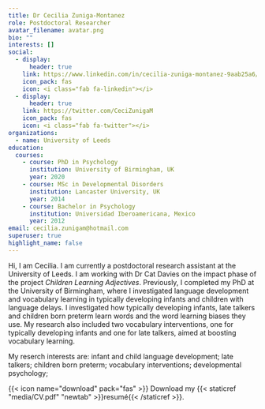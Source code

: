 ```yaml
---
title: Dr Cecilia Zuniga-Montanez
role: Postdoctoral Researcher
avatar_filename: avatar.png
bio: ""
interests: []
social:
  - display:
      header: true
    link: https://www.linkedin.com/in/cecilia-zuniga-montanez-9aab25a6/
    icon_pack: fas
    icon: <i class="fab fa-linkedin"></i>
  - display:
      header: true
    link: https://twitter.com/CeciZunigaM
    icon_pack: fas
    icon: <i class="fab fa-twitter"></i>
organizations:
  - name: University of Leeds
education:
  courses:
    - course: PhD in Psychology
      institution: University of Birmingham, UK
      year: 2020
    - course: MSc in Developmental Disorders
      institution: Lancaster University, UK
      year: 2014
    - course: Bachelor in Psychology
      institution: Universidad Iberoamericana, Mexico
      year: 2012
email: cecilia.zunigam@hotmail.com
superuser: true
highlight_name: false
---
```

Hi, I am Cecilia. I am currently a postdoctoral research assistant at the University of Leeds. I am working with Dr Cat Davies on the impact phase of the project *Children Learning Adjectives*. Previously, I completed my PhD at the University of Birmingham, where I investigated language development and vocabulary learning in typically developing infants and children with language delays. I investigated how typically developing infants, late talkers and children born preterm learn words and the word learning biases they use. My research also included two vocabulary interventions, one for typically developing infants and one for late talkers, aimed at boosting vocabulary learning.



My reserch interests are: infant and child language development; late talkers; children born preterm; vocabulary interventions; developmental psychology;

{{< icon name="download" pack="fas" >}} Download my {{< staticref "media/CV.pdf" "newtab" >}}resumé{{< /staticref >}}.